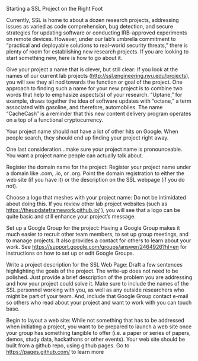Starting a SSL Project on the Right Foot

Currently, SSL is home to about a dozen research projects, addressing issues as varied as code comprehension, bug detection, and secure strategies for updating software or conducting IRB-approved experiments on remote devices. However, under our lab’s umbrella commitment to “practical and deployable solutions to real-world security threats,” there is plenty of room for establishing new research projects. If you are looking to start something new, here is how to go about it. 

Give your project a name that is clever, but still clear: If you look at the names of our current lab projects (http://ssl.engineering.nyu.edu/projects), you will see they all nod towards the function or goal of the project. One approach to finding such a name for your new project is to combine two words that help to emphasize aspects(s) of your research. “Uptane,” for example, draws together the idea of software updates with “octane,” a term associated with gasoline, and therefore, automobiles. The name “CacheCash” is a reminder that this new content delivery program operates on a top of a functional cryptocurrency. 

Your project name should not have a lot of other hits on Google.  When people search, they should end up finding your project right away.

One last consideration...make sure your project name is pronounceable. You want a project name people can actually talk about.

Register the domain name for the project: Register your project name under a domain like .com, .io, or .org.  Point the domain registration to either the web site (if you have it) or the description on the SSL webpage (if you do not).

Choose a logo that meshes with your project name: Do not be intimidated about doing this. If you review other lab project websites (such as https://theupdateframework.github.io/ ), you will see that a logo can be quite basic and still enhance your project’s message. 

Set up a Google Group for the project: Having a Google Group makes it much easier to recruit other team members, to set up group meetings, and to manage projects. It also provides a contact for others to learn about your work. See https://support.google.com/groups/answer/2464926?hl=en for instructions on how to set up or edit Google Groups. 

Write a project description for the SSL Web Page:  Draft a few sentences highlighting the goals of the project. The write-up does not need to be polished. Just provide a brief description of the problem you are addressing and how your project could solve it. Make sure to include the names of the SSL personnel working with you, as well as any outside researchers who might be part of your team. And, include that Google Group contact e-mail so others who read about your project and want to work with you can touch base.

Begin to layout a web site: While not something that has to be addressed when initiating a project, you want to be prepared to launch a web site once your group has something tangible to offer (i.e. a paper or series of papers, demos, study data, hackathons or other events).  Your web site should be built from a github repo, using github pages. Go to https://pages.github.com/ to learn more
